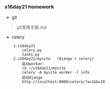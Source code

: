 ###	s16day21 homework

*	git
>	git常用手册.md
*	celery
```
	1.s16day21
		celery.py
		tasks.py
	2.s16day21/mysite	(django + celery)
		启动worker:
		cd ~/s16day21/mysite
		celery -A mysite worker -l info
		启动django
		http://localhost:8000/celery/?a=1&b=20

```
